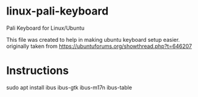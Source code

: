 # linux-pali-keyboard
Pali Keyboard for Linux/Ubuntu

This file was created to help in making ubuntu keyboard setup easier.
originally taken from https://ubuntuforums.org/showthread.php?t=646207


# Instructions
sudo apt install ibus ibus-gtk ibus-m17n ibus-table





